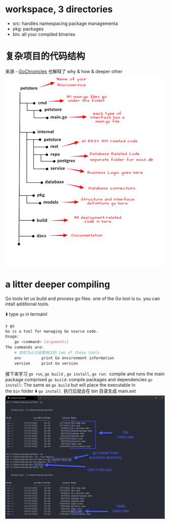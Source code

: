  # workspace, 3 directories
 - src: handles namespacing package managementa
 - pkg: packages
 - bin: all your compiled binaries

# 复杂项目的代码结构
来源 - [GoChronicles](https://gochronicles.com/project-structure/) 也解释了 why & how & deeper other 
[![](https://github.com/MichaelCade/90DaysOfDevOps/raw/main/Days/Images/Day10_Go5.png)](https://github.com/MichaelCade/90DaysOfDevOps/blob/main/Days/Images/Day10_Go5.png)
# a litter deeper compiling
Go tools let us build and process go files.
one of the Go tool is `Go`.
you can intall additional tools.

⬇️ type `go` in termainl 
```bash
❯ go
Go is a tool for managing Go source code.
Usage:
	go <command> [arguments]
The commands are:
	# 目前为止已经使用过的 two of these tools
	env         print Go environment information
	version     print Go version
```

接下来学习 `go run`,  `go build` , `go install`, 
`go run`:  compile and runs the main package comprised
`go build`: compile packages and dependencies
`go install`: The same as `go build` but will place the executable in the `bin` folder
⬇️ `go install`  执行后就会在 bin 目录生成 main.ext
![](https://github.com/MichaelCade/90DaysOfDevOps/raw/main/Days/Images/Day10_Go9.png)  
